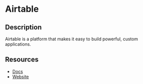 # Airtable

## Description

Airtable is a platform that makes it easy to build powerful, custom applications.

## Resources

- [Docs](https://airtable.com/developers/web/api/introduction)
- [Website](airtable.com)
